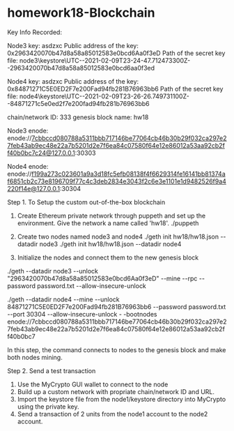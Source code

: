 # homework18-Blockchain

Key Info Recorded:

Node3
key: asdzxc
Public address of the key:   0x2963420070b47d8a58a85012583e0bcd6Aa0f3eD
Path of the secret key file: node3\keystore\UTC--2021-02-09T23-24-47.712473300Z--2963420070b47d8a58a85012583e0bcd6aa0f3ed

Node4
key: asdzxc
Public address of the key:   0x84871271C5E0ED2F7e200Fad94fb281B76963bb6
Path of the secret key file: node4\keystore\UTC--2021-02-09T23-26-26.749731100Z--84871271c5e0ed2f7e200fad94fb281b76963bb6

chain/network ID: 333
genesis block name: hw18

Node3 enode:
enode://7cbbccd080788a5311bbb717146be77064cb46b30b29f032ca297e27feb43ab9ec48e22a7b5201d2e7f6ea84c07580f64e12e86012a53aa92cb2ff40b0bc7c24@127.0.0.1:30303

Node4 enode:
enode://f199a273c023601a9a3d18fc5efb08138f4f6629314fe16141bb81374af6851cb2c73e8196709f77c4c3deb2834e3043f2c6e3e1101e1d9482526f9a4220f14e@127.0.0.1:30304


Step 1. To Setup the custom out-of-the-box blockchain
1. Create Ethereum private network through puppeth and set up the environment. Give the network a name called 'hw18'.
./puppeth

2. Create two nodes named node3 and node4
./geth init hw18/hw18.json --datadir node3 
./geth init hw18/hw18.json --datadir node4  

3. Initialize the nodes and connect them to the new genesis block

./geth --datadir node3 --unlock "2963420070b47d8a58a85012583e0bcd6Aa0f3eD" --mine --rpc --password password.txt --allow-insecure-unlock

./geth --datadir node4 --mine --unlock 84871271C5E0ED2F7e200Fad94fb281B76963bb6 --password password.txt --port 30304 --allow-insecure-unlock -
-bootnodes enode://7cbbccd080788a5311bbb717146be77064cb46b30b29f032ca297e27feb43ab9ec48e22a7b5201d2e7f6ea84c07580f64e12e86012a53aa92cb2ff40b0bc7

In this step, the command connects to nodes to the genesis block and make both nodes mining.

Step 2. Send a test transaction
1. Use the MyCrypto GUI wallet to connect to the node
2. Build up a custom network with propriate chain/network ID and URL.
3. Import the keystore file from the node1/keystore directory into MyCrypto using the private key.
4. Send a transaction of 2 units from the node1 account to the node2 account.

